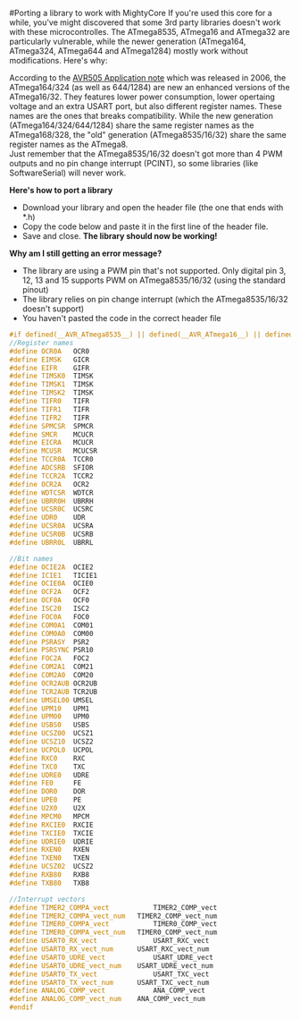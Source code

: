#Porting a library to work with MightyCore
If you're used this core for a while, you've might discovered that some 3rd party libraries doesn't work with these microcontrolles. 
The ATmega8535, ATmega16 and ATmega32 are particularly vulnerable, while the newer generation (ATmega164, ATmega324, ATmega644 and ATmega1284) mostly work without modifications. Here's why: </br>

According to the [AVR505 Application note](http://www.atmel.com/Images/doc8001.pdf) which was released in 2006, the ATmega164/324 (as well as 644/1284) are new an enhanced versions of the ATmega16/32.
They features lower power consumption, lower opertaing voltage and an extra USART port, but also different register names. These names are the ones that breaks compatibility.
While the new generation (ATmega164/324/644/1284) share the same register names as the ATmega168/328, the "old" generation (ATmega8535/16/32) share the same register names as the ATmega8. </br>
Just remember that the ATmega8535/16/32 doesn't got more than 4 PWM outputs and no pin change interrupt (PCINT), so some libraries (like SoftwareSerial) will never work.

<b>Here's how to port a library</b>
* Download your library and open the header file (the one that ends with *.h)
* Copy the code below and paste it in the first line of the header file.
* Save and close. <b>The library should now be working!</b>

<b>Why am I still getting an error message?</b>
* The library are using a PWM pin that's not supported. Only digital pin 3, 12, 13 and 15 supports PWM on ATmega8535/16/32 (using the standard pinout)
* The library relies on pin change interrupt (which the ATmega8535/16/32 doesn't support)
* You haven't pasted the code in the correct header file


``` c++
#if defined(__AVR_ATmega8535__) || defined(__AVR_ATmega16__) || defined(__AVR_ATmega32__)
//Register names
#define OCR0A   OCR0
#define EIMSK   GICR
#define EIFR    GIFR
#define TIMSK0  TIMSK
#define TIMSK1  TIMSK
#define TIMSK2  TIMSK
#define TIFR0   TIFR
#define TIFR1   TIFR
#define TIFR2   TIFR
#define SPMCSR  SPMCR
#define SMCR    MCUCR
#define EICRA   MCUCR
#define MCUSR   MCUCSR
#define TCCR0A  TCCR0
#define ADCSRB  SFIOR
#define TCCR2A  TCCR2
#define OCR2A   OCR2
#define WDTCSR  WDTCR
#define UBRR0H  UBRRH
#define UCSR0C  UCSRC
#define UDR0    UDR
#define UCSR0A  UCSRA
#define UCSR0B  UCSRB
#define UBRR0L  UBRRL

//Bit names
#define OCIE2A  OCIE2
#define ICIE1   TICIE1
#define OCIE0A  OCIE0
#define OCF2A   OCF2
#define OCF0A   OCF0
#define ISC20   ISC2
#define FOC0A   FOC0
#define COM0A1  COM01
#define COM0A0  COM00
#define PSRASY  PSR2
#define PSRSYNC PSR10
#define FOC2A   FOC2
#define COM2A1  COM21
#define COM2A0  COM20
#define OCR2AUB OCR2UB
#define TCR2AUB TCR2UB
#define UMSEL00 UMSEL
#define UPM10   UPM1
#define UPM00   UPM0
#define USBS0   USBS
#define UCSZ00  UCSZ1
#define UCSZ10  UCSZ2
#define UCPOL0  UCPOL
#define RXC0    RXC
#define TXC0    TXC
#define UDRE0   UDRE
#define FE0     FE
#define DOR0    DOR
#define UPE0    PE
#define U2X0    U2X
#define MPCM0   MPCM
#define RXCIE0  RXCIE
#define TXCIE0  TXCIE
#define UDRIE0  UDRIE
#define RXEN0   RXEN
#define TXEN0   TXEN
#define UCSZ02  UCSZ2
#define RXB80   RXB8
#define TXB80   TXB8

//Interrupt vectors
#define TIMER2_COMPA_vect			TIMER2_COMP_vect
#define TIMER2_COMPA_vect_num	TIMER2_COMP_vect_num
#define TIMER0_COMPA_vect		 	TIMER0_COMP_vect
#define TIMER0_COMPA_vect_num	TIMER0_COMP_vect_num 
#define USART0_RX_vect				USART_RXC_vect
#define USART0_RX_vect_num		USART_RXC_vect_num
#define USART0_UDRE_vect			USART_UDRE_vect
#define USART0_UDRE_vect_num	USART_UDRE_vect_num
#define USART0_TX_vect				USART_TXC_vect
#define USART0_TX_vect_num		USART_TXC_vect_num
#define ANALOG_COMP_vect			ANA_COMP_vect
#define ANALOG_COMP_vect_num	ANA_COMP_vect_num
#endif
```


